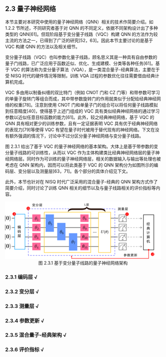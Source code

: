 ## 2.3 量子神经网络

本节主要对本研究中使用的量子神经网络（QNN）相关的技术作简要介绍。如 1.2.2 节所述，不同研究者基于对 QNN 的不同定义，依据不同架构设计出了多种类型的 QNN[61]。但现阶段基于变分量子线路（VQC）构建 QNN 的方法作为较主流的方法之一，已得到了广泛的研究[52，63]。因此本节主要讨论的是基于 VQC 构建 QNN 的方法以及相关细节。

变分量子线路（VQC）也叫参数化量子线路，顾名思义其是一种具有自由参数的量子门线路，已广泛应用于函数近似、优化、生成建模、分类等各种任务[61]。基于 VQC 的算法称为变分量子算法（VQA），是一类混合量子-经典算法，主要在于受 NISQ 时代的硬件情况等限制，训练 VQA 过程的参数优化往往需要借由经典计算机完成。

VQC 多由用以制备纠缠的双比特门（例如 CNOT 门和 CZ 门等）和带参数可学习的单量子旋转门等组合而成，其中带参数旋转门的作用就类似于分配给经典神经网络的权重[78]。注意到使用 CNOT 门和单量子门的组合可以将任何量子线路模拟到任意精度[40]，使得基于上述门组成的 VQC 具有类似经典神经网络的通过学习参数以近似任意目标函数的能力[61]。此外，较之经典神经网络，基于 VQC 的 QNN 具有相对更少的训练参数，且有一定证据表明 VQC 具有优于经典神经网络的表现力[79]等使得 VQC 有望在量子时代被用于替代现有的神经网络。下文在没有额外强调的情况下，讨论中不过分区分量子神经网络与变分量子线路。

图 2.3.1 给出了基于 VQC 的量子神经网络的基本架构。大体上是基于带参数的变分量子线路的可训练性，从而以 VQC 作为主体构建类比经典神经网络层的量子神经网络层。同时作为可训练的量子神经网络层，相关的数据输入与输出等处理也被考虑在 QNN 架构内，因而可以将此类基于 VQC 的 QNN 架构分为如图所示的编码层、变分层以及测量层[63，71]。各个部分的具体介绍见下文。

此外，本节也针对在 NISQ 时代广泛采用的混合量子-经典的 QNN 架构方式作了简要介绍，同时讨论了训练 QNN 相关的细节以及与量子线路相关的评价指标等内容。

<center>
<img src="../../Image/2/2.3/1.png">
<label>图 2.3.1 基于变分量子线路的量子神经网络架构</label>
</center>

### 2.3.1 编码层 √

### 2.3.2 变分层 √

### 2.3.3 测量层 √

### 2.3.4 参数更新 √

### 2.3.5 混合量子-经典架构 √

### 2.3.6 评价指标 √